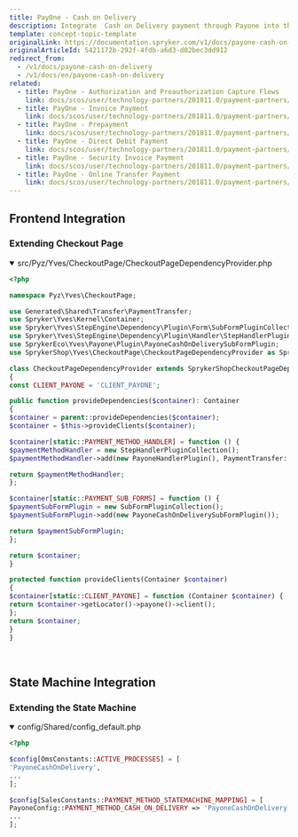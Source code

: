 ```yaml
---
title: PayOne - Cash on Delivery
description: Integrate  Cash on Delivery payment through Payone into the Spryker-based shop.
template: concept-topic-template
originalLink: https://documentation.spryker.com/v1/docs/payone-cash-on-delivery
originalArticleId: 5421172b-292f-4fdb-a6d3-d02bec3dd912
redirect_from:
  - /v1/docs/payone-cash-on-delivery
  - /v1/docs/en/payone-cash-on-delivery
related:
  - title: PayOne - Authorization and Preauthorization Capture Flows
    link: docs/scos/user/technology-partners/201811.0/payment-partners/bs-payone/legacy-demoshop-integration/payone-authorization-and-preauthorization-capture-flows.html
  - title: PayOne - Invoice Payment
    link: docs/scos/user/technology-partners/201811.0/payment-partners/bs-payone/legacy-demoshop-integration/payone-payment-methods/payone-invoice-payment.html
  - title: PayOne - Prepayment
    link: docs/scos/user/technology-partners/201811.0/payment-partners/bs-payone/legacy-demoshop-integration/payone-payment-methods/payone-prepayment.html
  - title: PayOne - Direct Debit Payment
    link: docs/scos/user/technology-partners/201811.0/payment-partners/bs-payone/legacy-demoshop-integration/payone-payment-methods/payone-direct-debit-payment.html
  - title: PayOne - Security Invoice Payment
    link: docs/scos/user/technology-partners/201811.0/payment-partners/bs-payone/legacy-demoshop-integration/payone-payment-methods/payone-security-invoice-payment.html
  - title: PayOne - Online Transfer Payment
    link: docs/scos/user/technology-partners/201811.0/payment-partners/bs-payone/legacy-demoshop-integration/payone-payment-methods/payone-online-transfer-payment.html
---
```


## Frontend Integration

### Extending Checkout Page
<details open>
<summary>src/Pyz/Yves/CheckoutPage/CheckoutPageDependencyProvider.php</summary>

 ```php
 <?php

namespace Pyz\Yves\CheckoutPage;

use Generated\Shared\Transfer\PaymentTransfer;
use Spryker\Yves\Kernel\Container;
use Spryker\Yves\StepEngine\Dependency\Plugin\Form\SubFormPluginCollection;
use Spryker\Yves\StepEngine\Dependency\Plugin\Handler\StepHandlerPluginCollection;
use SprykerEco\Yves\Payone\Plugin\PayoneCashOnDeliverySubFormPlugin;
use SprykerShop\Yves\CheckoutPage\CheckoutPageDependencyProvider as SprykerShopCheckoutPageDependencyProvider;

class CheckoutPageDependencyProvider extends SprykerShopCheckoutPageDependencyProvider
{
 const CLIENT_PAYONE = 'CLIENT_PAYONE';

 public function provideDependencies($container): Container
 {
 $container = parent::provideDependencies($container);
 $container = $this->provideClients($container);

 $container[static::PAYMENT_METHOD_HANDLER] = function () {
 $paymentMethodHandler = new StepHandlerPluginCollection();
 $paymentMethodHandler->add(new PayoneHandlerPlugin(), PaymentTransfer::PAYONE_CASH_ON_DELIVERY);

 return $paymentMethodHandler;
 };

 $container[static::PAYMENT_SUB_FORMS] = function () {
 $paymentSubFormPlugin = new SubFormPluginCollection();
 $paymentSubFormPlugin->add(new PayoneCashOnDeliverySubFormPlugin());

 return $paymentSubFormPlugin;
 };

 return $container;
 }

 protected function provideClients(Container $container)
 {
 $container[static::CLIENT_PAYONE] = function (Container $container) {
 return $container->getLocator()->payone()->client();
 };
 return $container;
 }
}
```
<br>
</details>


## State Machine Integration

### Extending the State Machine
<details open>
<summary>config/Shared/config_default.php</summary>

 ```php
 <?php

$config[OmsConstants::ACTIVE_PROCESSES] = [
 'PayoneCashOnDelivery',
 ...
];

$config[SalesConstants::PAYMENT_METHOD_STATEMACHINE_MAPPING] = [
 PayoneConfig::PAYMENT_METHOD_CASH_ON_DELIVERY => 'PayoneCashOnDelivery',
 ...
];
```
<br>
</details>


